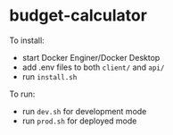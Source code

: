 # budget-calculator

To install:

- start Docker Enginer/Docker Desktop
- add .env files to both `client/` and `api/`
- run `install.sh`

To run:

- run `dev.sh` for development mode
- run `prod.sh` for deployed mode

